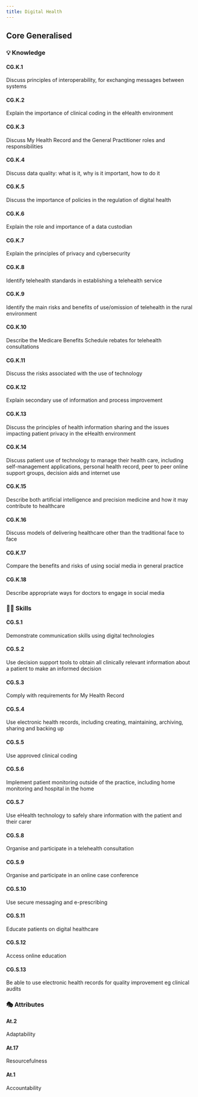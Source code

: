 ```yaml
---
title: Digital Health
---
```


## Core Generalised

### 💡 Knowledge

#### CG.K.1

Discuss principles of interoperability, for exchanging messages between systems

#### CG.K.2

Explain the importance of clinical coding in the eHealth environment 

#### CG.K.3

Discuss My Health Record and the General Practitioner roles and responsibilities

#### CG.K.4

Discuss data quality: what is it, why is it important, how to do it

#### CG.K.5

Discuss the importance of policies in the regulation of digital health 

#### CG.K.6

Explain the role and importance of a data custodian

#### CG.K.7

Explain the principles of privacy and cybersecurity

#### CG.K.8

Identify telehealth standards in establishing a telehealth service

#### CG.K.9

Identify the main risks and benefits of use/omission of telehealth in the rural environment

#### CG.K.10

Describe the Medicare Benefits Schedule rebates for telehealth consultations

#### CG.K.11

Discuss the risks associated with the use of technology

#### CG.K.12

Explain secondary use of information and process improvement

#### CG.K.13

Discuss the principles of health information sharing and the issues impacting patient privacy in the eHealth environment 

#### CG.K.14

Discuss patient use of technology to manage their health care, including self-management applications, personal health record, peer to peer online support groups, decision aids and internet use 

#### CG.K.15

Describe both artificial intelligence and precision medicine and how it may contribute to healthcare 

#### CG.K.16

Discuss models of delivering healthcare other than the traditional face to face

#### CG.K.17

Compare the benefits and risks of using social media in general practice

#### CG.K.18

Describe appropriate ways for doctors to engage in social media

### 🤹‍♀️ Skills

#### CG.S.1

Demonstrate communication skills using digital technologies

#### CG.S.2

Use decision support tools to obtain all clinically relevant information about a patient to make an informed decision

#### CG.S.3

Comply with requirements for My Health Record 

#### CG.S.4

Use electronic health records, including creating, maintaining, archiving, sharing and backing up 

#### CG.S.5

Use approved clinical coding

#### CG.S.6

Implement patient monitoring outside of the practice, including home monitoring and hospital in the home

#### CG.S.7

Use eHealth technology to safely share information with the patient and their carer

#### CG.S.8

Organise and participate in a telehealth consultation

#### CG.S.9

Organise and participate in an online case conference 

#### CG.S.10

Use secure messaging and e-prescribing

#### CG.S.11

Educate patients on digital healthcare 

#### CG.S.12

Access online education

#### CG.S.13	  

Be able to use electronic health records for quality improvement eg clinical audits

### 🎭 Attributes

#### At.2

Adaptability

#### At.17

Resourcefulness

#### At.1

Accountability
